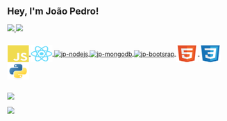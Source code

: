
## Hey, I'm João Pedro!

  

<div>

  

<a  href="https://github.com/rafaballerini">

  

<img  height="180em"  src="https://github-readme-stats.vercel.app/api?username=joaopbbezerra&show_icons=true&theme=dark&include_all_commits=true&count_private=true"/>

  

<img  height="180em"  src="https://github-readme-stats.vercel.app/api/top-langs/?username=joaopbbezerra&layout=compact&langs_count=16&theme=dark"/>

  

</div>

  

##

  

<img  align="center"  alt="jp-Js"  height="40"  width="50"  src="https://raw.githubusercontent.com/devicons/devicon/master/icons/javascript/javascript-plain.svg">

  
  
  

<img  align="center"  alt="jp-React"  height="40"  width="50"  src="https://raw.githubusercontent.com/devicons/devicon/master/icons/react/react-original.svg">

<img  align="center"  alt="jp-nodejs"  height="50"  width="50"  src="  https://user-images.githubusercontent.com/78766133/123516015-eb3a4a80-d691-11eb-8e2c-5b304ffbee6f.png">

<img  align="center"  alt="jp-mongodb"  height="40"  width="45"  src="  https://user-images.githubusercontent.com/78766133/123516143-8d5a3280-d692-11eb-95c6-b69ace738705.png">

<img  align="center"  alt="jp-bootsrap"  height="40"  width="40"  src="  https://user-images.githubusercontent.com/78766133/123516501-3f462e80-d694-11eb-8ae8-9c1dc80716c4.png">


<img  align="center"  alt="jp-HTML"  height="40"  width="50"  src="https://raw.githubusercontent.com/devicons/devicon/master/icons/html5/html5-original.svg">

  

<img  align="center"  alt="jp-CSS"  height="40"  width="50"  src="https://raw.githubusercontent.com/devicons/devicon/master/icons/css3/css3-original.svg">

  

<img  align="center"  alt="jp-Python"  height="40"  width="50"  src="https://raw.githubusercontent.com/devicons/devicon/master/icons/python/python-original.svg">

  
  
  

</div>

  

##

  

<div>

  
  

<a  href = "mailto:joaopbbezerra@gmail.com"><img  src="https://img.shields.io/badge/Gmail-D14836?style=for-the-badge&logo=gmail&logoColor=white"  target="_blank"></a>

  

<a  href="https://www.linkedin.com/in/jo%C3%A3opbbezerra/"  target="_blank"><img  src="https://img.shields.io/badge/-LinkedIn-%230077B5?style=for-the-badge&logo=linkedin&logoColor=white"  target="_blank"></a>

</div>